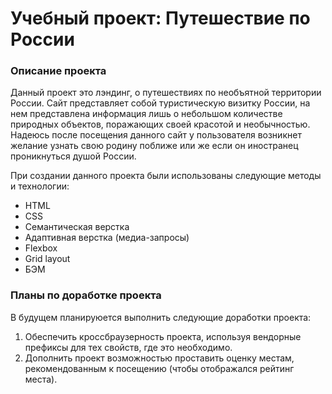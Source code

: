 # Учебный проект: Путешествие по России

### Описание проекта
  Данный проект это лэндинг, о путешествиях по необъятной территории России. Сайт представляет собой туристическую визитку России, на нем представлена информация лишь о небольшом количестве природных объектов, поражающих своей красотой и необычностью. Надеюсь после посещения данного сайт у пользователя возникнет желание узнать свою родину поближе или же если он иностранец проникнуться душой России.

  При создании данного проекта были использованы следующие методы и технологии:
  * HTML
  * CSS
  * Семантическая верстка
  * Адаптивная верстка (медиа-запросы)
  * Flexbox
  * Grid layout
  * БЭМ
  ### Планы по доработке проекта
   В будущем планируюется выполнить следующие доработки проекта:
   1. Обеспечить кроссбраузерность проекта, используя вендорные префиксы для тех свойств, где это
   необходимо.
   2. Дополнить проект возможностью проставить оценку местам, рекомендованным к посещению (чтобы отображался рейтинг места).

